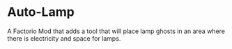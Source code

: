 # Auto-Lamp
A Factorio Mod that adds a tool that will place lamp ghosts in an area where there is electricity and space for lamps.
